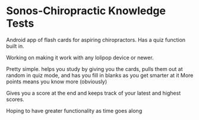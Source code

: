 # Sonos-Chiropractic Knowledge Tests
Android app of flash cards for aspiring chiropractors. Has a quiz function built in.

Working on making it work with any lolipop device or newer.

Pretty simple. helps you study by giving you the cards,
pulls them out at random in quiz mode, and has you fill in blanks as you get smarter at it
More points means you know more (obviously)

Gives you a score at the end and keeps track of your latest and highest scores.

Hoping to have greater functionality as time goes along
